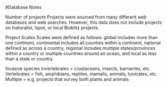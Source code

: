 #Database Notes

Number of projects
Projects were sourced from many different web databases and web searches. 
However, this data does not include projects on Inaturalist, Ispot, or local Bioblitz projects. 

Project Scales
Scales were defined as follows: 
global includes more than one continent, 
continental includes all counties within a continent, 
national defined as across a country, 
regional includes multiple states/provinces within a country or multiple countries around an ocean, 
and local as less than a state or country.

Invasive species
Invertebrates = crustaceans, insects, barnacles, etc.  
Vertebrates = fish, amphibians, reptiles, mamalls, animals, tunicates, etc.
Multiple = e.g. projects that survey both plants and animals